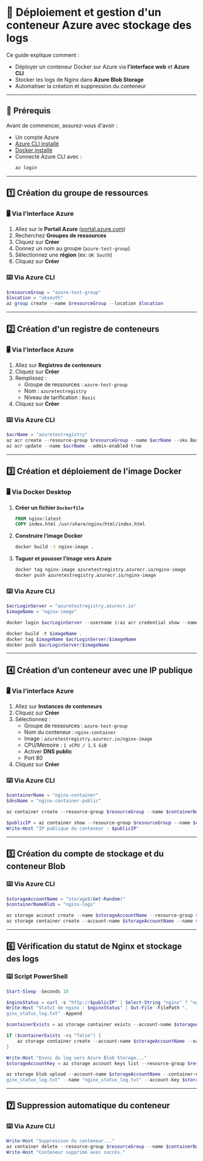 # 🚀 Déploiement et gestion d'un conteneur Azure avec stockage des logs

Ce guide explique comment :

- Déployer un conteneur Docker sur Azure via **l'interface web** et **Azure CLI**
- Stocker les logs de Nginx dans **Azure Blob Storage**
- Automatiser la création et suppression du conteneur

---

## 📌 Prérequis

Avant de commencer, assurez-vous d'avoir :

- Un compte Azure
- [Azure CLI installé](https://learn.microsoft.com/fr-fr/cli/azure/install-azure-cli)
- [Docker installé](https://www.docker.com/get-started/)
- Connecté Azure CLI avec :
  ```powershell
  az login
  ```

---

## 1️⃣ Création du groupe de ressources

### 🖥️ Via l'interface Azure

1. Allez sur le **Portail Azure** ([portal.azure.com](https://portal.azure.com))
2. Recherchez **Groupes de ressources**
3. Cliquez sur **Créer**
4. Donnez un nom au groupe (`azure-test-group`)
5. Sélectionnez une **région** (ex: `UK South`)
6. Cliquez sur **Créer**

### ⌨️ Via Azure CLI

```powershell
$resourceGroup = "azure-test-group"
$location = "uksouth"
az group create --name $resourceGroup --location $location
```

---

## 2️⃣ Création d'un registre de conteneurs

### 🖥️ Via l'interface Azure

1. Allez sur **Registres de conteneurs**
2. Cliquez sur **Créer**
3. Remplissez :
   - Groupe de ressources : `azure-test-group`
   - Nom : `azuretestregistry`
   - Niveau de tarification : `Basic`
4. Cliquez sur **Créer**

### ⌨️ Via Azure CLI

```powershell
$acrName = "azuretestregistry"
az acr create --resource-group $resourceGroup --name $acrName --sku Basic --location $location
az acr update --name $acrName --admin-enabled true
```

---

## 3️⃣ Création et déploiement de l'image Docker

### 🖥️ Via Docker Desktop

1. **Créer un fichier `Dockerfile`**
   ```Dockerfile
   FROM nginx:latest
   COPY index.html /usr/share/nginx/html/index.html
   ```
2. **Construire l’image Docker**
   ```sh
   docker build -t nginx-image .
   ```
3. **Taguer et pousser l’image vers Azure**
   ```sh
   docker tag nginx-image azuretestregistry.azurecr.io/nginx-image
   docker push azuretestregistry.azurecr.io/nginx-image
   ```

### ⌨️ Via Azure CLI

```powershell
$acrLoginServer = "azuretestregistry.azurecr.io"
$imageName = "nginx-image"

docker login $acrLoginServer --username $(az acr credential show --name $acrName --query "username" -o tsv) --password $(az acr credential show --name $acrName --query "passwords[0].value" -o tsv)

docker build -t $imageName .
docker tag $imageName $acrLoginServer/$imageName
docker push $acrLoginServer/$imageName
```

---

## 4️⃣ Création d’un conteneur avec une IP publique

### 🖥️ Via l'interface Azure

1. Allez sur **Instances de conteneurs**
2. Cliquez sur **Créer**
3. Sélectionnez :
   - Groupe de ressources : `azure-test-group`
   - Nom du conteneur : `nginx-container`
   - Image : `azuretestregistry.azurecr.io/nginx-image`
   - CPU/Mémoire : `1 vCPU / 1.5 GiB`
   - Activer **DNS public**
   - Port 80
4. Cliquez sur **Créer**

### ⌨️ Via Azure CLI

```powershell
$containerName = "nginx-container"
$dnsName = "nginx-container-public"

az container create --resource-group $resourceGroup --name $containerName --image $acrLoginServer/$imageName --cpu 1 --memory 1.5 --os-type Linux --restart-policy OnFailure --registry-login-server $acrLoginServer --registry-username $(az acr credential show --name $acrName --query "username" -o tsv) --registry-password $(az acr credential show --name $acrName --query "passwords[0].value" -o tsv) --dns-name-label $dnsName --ports 80

$publicIP = az container show --resource-group $resourceGroup --name $containerName --query "ipAddress.ip" --output tsv
Write-Host "IP publique du conteneur : $publicIP"
```

---

## 5️⃣ Création du compte de stockage et du conteneur Blob

### ⌨️ Via Azure CLI

```powershell
$storageAccountName = "storage$(Get-Random)"
$containerNameBlob = "nginx-logs"

az storage account create --name $storageAccountName --resource-group $resourceGroup --location $location --sku Standard_LRS
az storage container create --account-name $storageAccountName --name $containerNameBlob
```

---

## 6️⃣ Vérification du statut de Nginx et stockage des logs

### ⌨️ Script PowerShell

```powershell
Start-Sleep -Seconds 10

$nginxStatus = curl -s "http://$publicIP" | Select-String "nginx" ? "nginx est actif" : "nginx n'est pas actif"
Write-Host "Statut de nginx : $nginxStatus" | Out-File -FilePath ".
ginx_status_log.txt" -Append

$containerExists = az storage container exists --account-name $storageAccountName --name $containerNameBlob --query "exists" --output tsv

if ($containerExists -eq "false") {
    az storage container create --account-name $storageAccountName --name $containerNameBlob
}

Write-Host "Envoi du log vers Azure Blob Storage..."
$storageAccountKey = az storage account keys list --resource-group $resourceGroup --account-name $storageAccountName --query "[0].value" --output tsv

az storage blob upload --account-name $storageAccountName --container-name $containerNameBlob --file ".
ginx_status_log.txt" --name "nginx_status_log.txt" --account-key $storageAccountKey
```

---

## 7️⃣ Suppression automatique du conteneur

### ⌨️ Via Azure CLI

```powershell
Write-Host "Suppression du conteneur..."
az container delete --resource-group $resourceGroup --name $containerName --yes
Write-Host "Conteneur supprimé avec succès."
```
